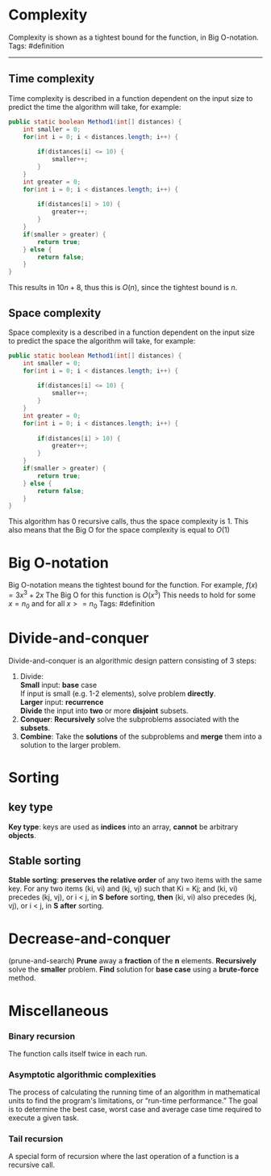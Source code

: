 # Complexity
Complexity is shown as a tightest bound for the function, in Big O-notation. 
Tags: #definition 
___

## Time complexity
Time complexity is described in a function dependent on the input size to predict the time the algorithm will take, for example: 
```java
public static boolean Method1(int[] distances) {  
	int smaller = 0;  
	for(int i = 0; i < distances.length; i++) {  
	 
		if(distances[i] <= 10) {  
			smaller++;  
		}  
	}  
	int greater = 0;  
	for(int i = 0; i < distances.length; i++) {  
	 
		if(distances[i] > 10) {  
			greater++;  
		}  
	}  
	if(smaller > greater) {  
		return true;  
	} else {  
		return false;  
	}  
}
```
This results in $10n+8$, thus this is $O(n)$, since the tightest bound is $n$.

## Space complexity
Space complexity is a described in a function dependent on the input size to predict the space the algorithm will take, for example: 
```java
public static boolean Method1(int[] distances) {  
	int smaller = 0;  
	for(int i = 0; i < distances.length; i++) {  
	 
		if(distances[i] <= 10) {  
			smaller++;  
		}  
	}  
	int greater = 0;  
	for(int i = 0; i < distances.length; i++) {  
	 
		if(distances[i] > 10) {  
			greater++;  
		}  
	}  
	if(smaller > greater) {  
		return true;  
	} else {  
		return false;  
	}  
}
```
This algorithm has 0 recursive calls, thus the space complexity is $1$. This also means that the Big O for the space complexity is equal to $O(1)$

# Big O-notation
Big O-notation means the tightest bound for the function. 
For example, $f(x)=3x^3+2x$
The Big O for this function is $O(x^3)$ 
This needs to hold for some $x=n_0$ and for all $x>=n_0$
Tags: #definition

# Divide-and-conquer
Divide-and-conquer is an algorithmic design pattern consisting of 3 steps:
1. Divide:  
	    **Small** input: **base** case  
		    If input is small (e.g. 1-2 elements), solve problem **directly**.  
	    **Larger** input: **recurrence**  
		    **Divide** the input into **two** or more **disjoint** subsets.
1. **Conquer**: **Recursively** solve the subproblems associated with the **subsets**.
2. **Combine**: Take the **solutions** of the subproblems and **merge** them into a solution to the larger problem.

# Sorting
## key type
**Key type**: keys are used as **indices** into an array, **cannot** be arbitrary **objects**.

## Stable sorting
**Stable sorting**: **preserves** **the relative order** of any two items with the same key.
	For any two items (ki, vi) and (kj, vj) such that Ki = Kj;
	and (ki, vi) precedes (kj, vj), or i < j, in **S** **before** sorting, 
	**then** (ki, vi) also precedes (kj, vj), or i < j, in **S** **after** sorting.

# Decrease-and-conquer
(prune-and-search)
**Prune** away a **fraction** of the **n** elements. **Recursively** solve the **smaller** problem. **Find** solution for **base case** using a **brute-force** method.

# Miscellaneous
### Binary recursion
The function calls itself twice in each run.
### Asymptotic algorithmic complexities
The process of calculating the running time of an algorithm in mathematical units to find the program's limitations, or “run-time performance.” The goal is to determine the best case, worst case and average case time required to execute a given task.
### Tail recursion
A special form of recursion where the last operation of a function is a recursive call.
